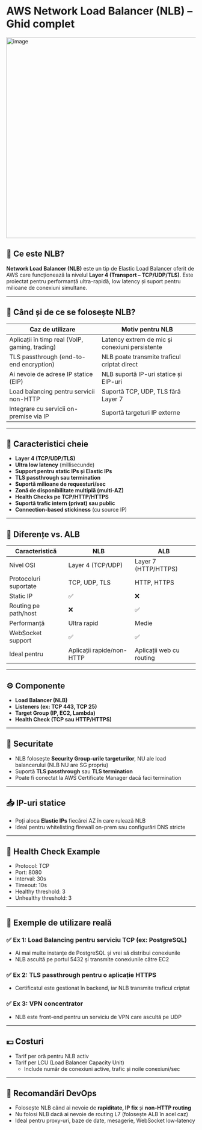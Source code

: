 

# AWS Network Load Balancer (NLB) – Ghid complet

<img width="1086" height="533" alt="image" src="https://github.com/user-attachments/assets/87dab512-7260-4e4b-8c50-11b68642366a" />


## 🔷 Ce este NLB?

**Network Load Balancer (NLB)** este un tip de Elastic Load Balancer oferit de AWS care funcționează la nivelul **Layer 4 (Transport – TCP/UDP/TLS)**. Este proiectat pentru performanță ultra-rapidă, low latency și suport pentru milioane de conexiuni simultane.

---

## 📌 Când și de ce se folosește NLB?

| Caz de utilizare                                | Motiv pentru NLB                              |
|-------------------------------------------------|------------------------------------------------|
| Aplicații în timp real (VoIP, gaming, trading)  | Latency extrem de mic și conexiuni persistente |
| TLS passthrough (end-to-end encryption)         | NLB poate transmite traficul criptat direct    |
| Ai nevoie de adrese IP statice (EIP)            | NLB suportă IP-uri statice și EIP-uri          |
| Load balancing pentru servicii non-HTTP         | Suportă TCP, UDP, TLS fără Layer 7             |
| Integrare cu servicii on-premise via IP         | Suportă targeturi IP externe                   |

---

## 🔑 Caracteristici cheie

- **Layer 4 (TCP/UDP/TLS)**
- **Ultra low latency** (millisecunde)
- **Support pentru static IPs și Elastic IPs**
- **TLS passthrough sau termination**
- **Suportă milioane de requesturi/sec**
- **Zonă de disponibilitate multiplă (multi-AZ)**
- **Health Checks pe TCP/HTTP/HTTPS**
- **Suportă trafic intern (privat) sau public**
- **Connection-based stickiness** (cu source IP)

---

## 🧠 Diferențe vs. ALB

| Caracteristică         | NLB                   | ALB                     |
|------------------------|------------------------|--------------------------|
| Nivel OSI              | Layer 4 (TCP/UDP)      | Layer 7 (HTTP/HTTPS)     |
| Protocoluri suportate  | TCP, UDP, TLS          | HTTP, HTTPS              |
| Static IP              | ✅                     | ❌                       |
| Routing pe path/host   | ❌                     | ✅                       |
| Performanță            | Ultra rapid            | Medie                    |
| WebSocket support      | ✅                     | ✅                       |
| Ideal pentru           | Aplicații rapide/non-HTTP | Aplicații web cu routing |

---

## ⚙️ Componente

- **Load Balancer (NLB)**
- **Listeners (ex: TCP 443, TCP 25)**
- **Target Group (IP, EC2, Lambda)**
- **Health Check (TCP sau HTTP/HTTPS)**

---

## 🔐 Securitate

- NLB folosește **Security Group-urile targeturilor**, NU ale load balancerului (NLB NU are SG propriu)
- Suportă **TLS passthrough** sau **TLS termination**
- Poate fi conectat la AWS Certificate Manager dacă faci termination

---

## 📥 IP-uri statice

- Poți aloca **Elastic IPs** fiecărei AZ în care rulează NLB
- Ideal pentru whitelisting firewall on-prem sau configurări DNS stricte

---

## 🧪 Health Check Example

- Protocol: TCP
- Port: 8080
- Interval: 30s
- Timeout: 10s
- Healthy threshold: 3
- Unhealthy threshold: 3

---

## 🧩 Exemple de utilizare reală

### ✅ Ex 1: Load Balancing pentru serviciu TCP (ex: PostgreSQL)
- Ai mai multe instanțe de PostgreSQL și vrei să distribui conexiunile
- NLB ascultă pe portul 5432 și transmite conexiunile către EC2

### ✅ Ex 2: TLS passthrough pentru o aplicație HTTPS
- Certificatul este gestionat în backend, iar NLB transmite traficul criptat

### ✅ Ex 3: VPN concentrator
- NLB este front-end pentru un serviciu de VPN care ascultă pe UDP

---

## 💵 Costuri

- Tarif per oră pentru NLB activ
- Tarif per LCU (Load Balancer Capacity Unit)
  - Include număr de conexiuni active, trafic și noile conexiuni/sec

---

## 🧠 Recomandări DevOps

- Folosește NLB când ai nevoie de **rapiditate, IP fix** și **non-HTTP routing**
- Nu folosi NLB dacă ai nevoie de routing L7 (folosește ALB în acel caz)
- Ideal pentru proxy-uri, baze de date, mesagerie, WebSocket low-latency
